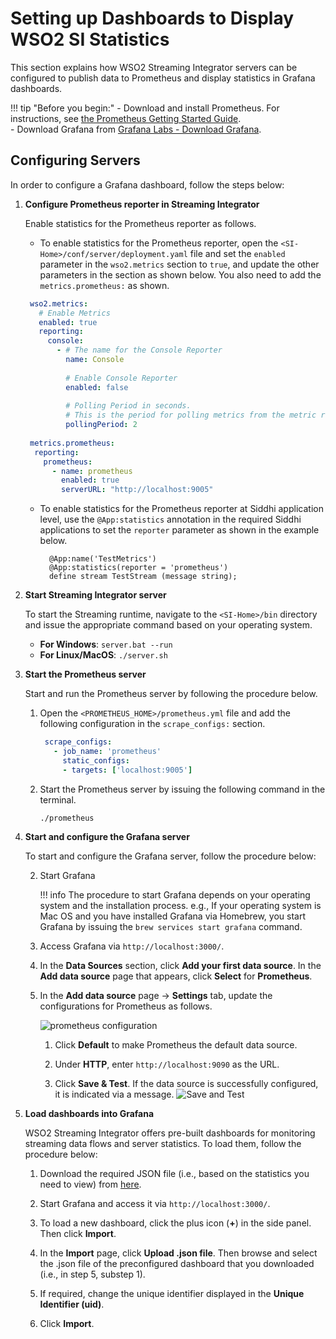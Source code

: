 # Setting up Dashboards to Display WSO2 SI Statistics

This section explains how WSO2 Streaming Integrator servers can be configured to publish data to Prometheus and display statistics in Grafana dashboards.

!!! tip "Before you begin:"
    - Download and install Prometheus. For instructions, see [the Prometheus Getting Started Guide](https://prometheus.io/docs/prometheus/latest/getting_started/). <br/>
    - Download Grafana from [Grafana Labs - Download Grafana](https://grafana.com/grafana/download).

## Configuring Servers

In order to configure a Grafana dashboard, follow the steps below:

1. **Configure Prometheus reporter in Streaming Integrator**

    Enable statistics for the Prometheus reporter as follows.
   
    - To enable statistics for the Prometheus reporter, open the `<SI-Home>/conf/server/deployment.yaml` file and set the `enabled` parameter in the `wso2.metrics` section to `true`, and update the other parameters in the section as shown below. You also need to add the `metrics.prometheus:` as shown.
    
    ```yaml
     wso2.metrics:
       # Enable Metrics
       enabled: true
       reporting:
         console:
           - # The name for the Console Reporter
             name: Console
     
             # Enable Console Reporter
             enabled: false
     
             # Polling Period in seconds.
             # This is the period for polling metrics from the metric registry and printing in the console
             pollingPeriod: 2
     
     metrics.prometheus:
      reporting:
        prometheus:
          - name: prometheus
            enabled: true
            serverURL: "http://localhost:9005"
    ```
    - To enable statistics for the Prometheus reporter at Siddhi application level, use the `@App:statistics` annotation in the required Siddhi applications to set the `reporter` parameter as shown in the example below.
    
      ```
        @App:name('TestMetrics')
        @App:statistics(reporter = 'prometheus')
        define stream TestStream (message string);
      ```

2. **Start Streaming Integrator server**

    To start the Streaming runtime, navigate to the `<SI-Home>/bin` directory and issue the appropriate command based on your operating system.
    
    - **For Windows**: `server.bat --run`<br/>
    - **For Linux/MacOS**: `./server.sh`

3. **Start the Prometheus server**

    Start and run the Prometheus server by following the procedure below.
    
    1. Open the `<PROMETHEUS_HOME>/prometheus.yml` file and add the following configuration in the `scrape_configs:` section.
    
        ```yaml
         scrape_configs:
           - job_name: 'prometheus'
             static_configs:
             - targets: ['localhost:9005']
        ```
    2. Start the Prometheus server by issuing the following command in the terminal.
    
        `./prometheus`

4. **Start and configure the Grafana server**

    To start and configure the Grafana server, follow the procedure below:
    
    2. Start Grafana
    
        !!! info
            The procedure to start Grafana depends on your operating system and the installation process. e.g., If your operating system is Mac OS and you have installed Grafana via Homebrew, you start Grafana by issuing the `brew services start grafana` command.
            
    3. Access Grafana via `http://localhost:3000/`.
   
    4. In the **Data Sources** section, click **Add your first data source**. In the **Add data source** page that appears, click **Select** for **Prometheus**.
    
    5. In the **Add data source** page -> **Settings** tab, update the configurations for Prometheus as follows.
    
        ![prometheus configuration]({{base_path}}/images/cdc-monitoring/prometheus-configurations.png)
    
        1. Click **Default** to make Prometheus the default data source.
        
        2. Under **HTTP**, enter `http://localhost:9090` as the URL.
        
        3. Click **Save & Test**. If the data source is successfully configured, it is indicated via a message.
            ![Save and Test]({{base_path}}/images/cdc-monitoring/save-and-test.png)

5. **Load dashboards into Grafana**

    WSO2 Streaming Integrator offers pre-built dashboards for monitoring streaming data flows and server statistics. To load them, follow the procedure below:
    
    1. Download the required JSON file (i.e., based on the statistics you need to view) from [here](https://github.com/wso2/streaming-integrator/tree/master/modules/distribution/carbon-home/resources/dashboards).
    
    2. Start Grafana and access it via `http://localhost:3000/`.
    
    3. To load a new dashboard, click the plus icon (**+**) in the side panel. Then click **Import**.
    
    4. In the **Import** page, click **Upload .json file**. Then browse and select the .json file of the preconfigured dashboard that you downloaded (i.e., in step 5, substep 1).
    
    5. If required, change the unique identifier displayed in the **Unique Identifier (uid)**.
    
    6. Click **Import**.

